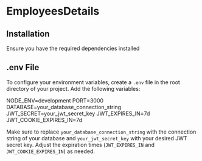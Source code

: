 ﻿# EmployeesDetails

## Installation

Ensure you have the required dependencies installed

## .env File

To configure your environment variables, create a `.env` file in the root directory of your project. Add the following variables:

NODE_ENV=development
PORT=3000
DATABASE=your_database_connection_string
JWT_SECRET=your_jwt_secret_key
JWT_EXPIRES_IN=7d
JWT_COOKIE_EXPIRES_IN=7d


Make sure to replace `your_database_connection_string` with the connection string of your database and `your_jwt_secret_key` with your desired JWT secret key. Adjust the expiration times (`JWT_EXPIRES_IN` and `JWT_COOKIE_EXPIRES_IN`) as needed.
